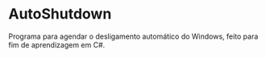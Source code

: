 # AutoShutdown
Programa para agendar o desligamento automático do Windows, feito para fim de aprendizagem em C#.
